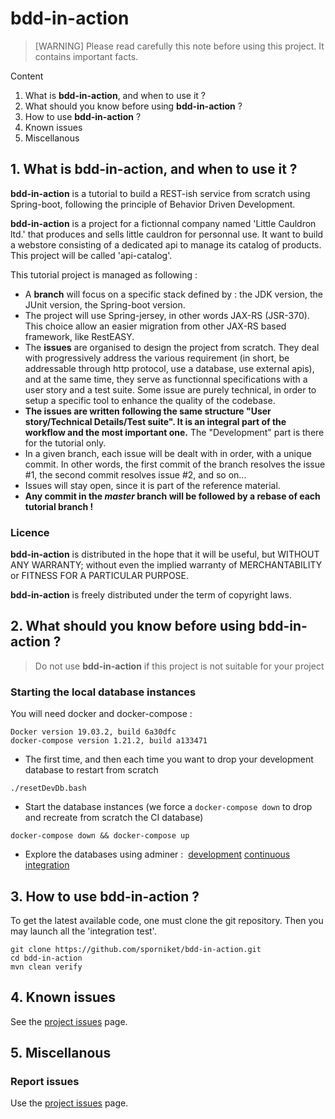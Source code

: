 # bdd-in-action

> [WARNING] Please read carefully this note before using this project. It contains important facts.

Content

1. What is **bdd-in-action**, and when to use it ?
2. What should you know before using **bdd-in-action** ?
3. How to use **bdd-in-action** ?
4. Known issues
5. Miscellanous

## 1. What is **bdd-in-action**, and when to use it ?

**bdd-in-action** is a tutorial to build a REST-ish service from scratch using Spring-boot, following the principle of Behavior Driven Development.

**bdd-in-action** is a project for a fictionnal company named 'Little Cauldron ltd.' that produces and sells little cauldron for personnal use. It want to build a webstore consisting of a dedicated api to manage its catalog of products. This project will be called 'api-catalog'.

This tutorial project is managed as following :

* A **branch** will focus on a specific stack defined by : the JDK version, the JUnit version, the Spring-boot version.
* The project will use Spring-jersey, in other words JAX-RS (JSR-370). This choice allow an easier migration from other JAX-RS based framework, like RestEASY.
* The **issues** are organised to design the project from scratch. They deal with progressively address the various requirement (in short, be addressable through http protocol, use a database, use external apis), and at the same time, they serve as functionnal specifications with a user story and a test suite. Some issue are purely technical, in order to setup a specific tool to enhance the quality of the codebase.
* **The issues are written following the same structure "User story/Technical Details/Test suite". It is an integral part of the workflow and the most important one.** The "Development" part is there for the tutorial only.
* In a given branch, each issue will be dealt with in order, with a unique commit. In other words, the first commit of the branch resolves the issue #1, the second commit resolves issue #2, and so on...
* Issues will stay open, since it is part of the reference material.
* **Any commit in the _master_ branch will be followed by a rebase of each tutorial branch !**

### Licence

**bdd-in-action** is distributed in the hope that it will be useful, but WITHOUT ANY WARRANTY; without
 even the implied warranty of MERCHANTABILITY or FITNESS FOR A PARTICULAR PURPOSE.

**bdd-in-action** is freely distributed under the term of copyright laws.

## 2. What should you know before using **bdd-in-action** ?

> Do not use **bdd-in-action** if this project is not suitable for your project

### Starting the local database instances

You will need docker and docker-compose :

```
Docker version 19.03.2, build 6a30dfc
docker-compose version 1.21.2, build a133471
```

* The first time, and then each time you want to drop your development database to restart from scratch

```
./resetDevDb.bash
```

* Start the database instances (we force a `docker-compose down` to drop and recreate from scratch the CI database)

```
docker-compose down && docker-compose up
```

* Explore the databases using adminer : 
[development](http://localhost:50080/?pgsql=db-dev&username=lcaadmin&db=postgres&ns=lca&auth[driver]=pgsql)
[continuous integration](http://localhost:50080/?pgsql=db-ci&username=lcaadmin&db=postgres&ns=lca&auth[driver]=pgsql)


## 3. How to use **bdd-in-action** ?

To get the latest available code, one must clone the git repository. Then you may launch all the 'integration test'.

	git clone https://github.com/sporniket/bdd-in-action.git
	cd bdd-in-action
	mvn clean verify

## 4. Known issues
See the [project issues](https://github.com/sporniket/bdd-in-action/issues) page.

## 5. Miscellanous

### Report issues
Use the [project issues](https://github.com/sporniket/bdd-in-action/issues) page.
